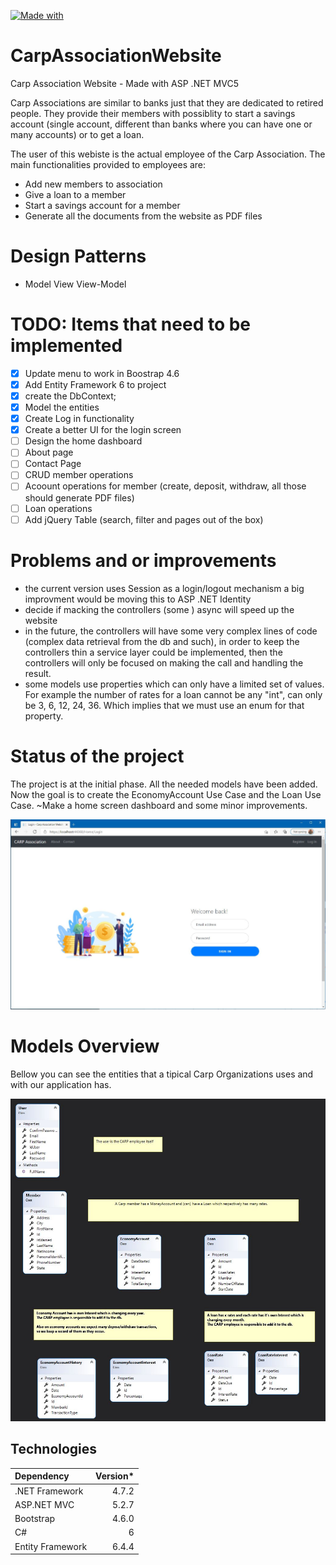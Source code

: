 [![Made with](https://img.shields.io/badge/Made%20with-.NET%20ASP%20MVC5-yellowgreen)](https://docs.microsoft.com/en-us/aspnet/mvc/overview/getting-started/introduction/getting-started)

# CarpAssociationWebsite
Carp Association Website - Made with ASP .NET MVC5

Carp Associations are similar to banks just that they are dedicated to retired people. They provide their members with possiblity to start a savings account (single account, different than banks where you can have one or many accounts) or to get a loan.

The user of this webiste is the actual employee of the Carp Association.
The main functionalities provided to employees are:
  - Add new members to association
  - Give a loan to a member
  - Start a savings account for a member
  - Generate all the documents from the website as PDF files

# Design Patterns

* Model View View-Model

# TODO: Items that need to be implemented
- [x] Update menu to work in Boostrap 4.6
- [x] Add Entity Framework 6 to project
- [x] create the DbContext;
- [x] Model the entities
- [x] Create Log in functionality
- [x] Create a better UI for the login screen
- [ ] Design the home dashboard
- [ ] About page
- [ ] Contact Page
- [ ] CRUD member operations
- [ ] Acoount operations for member (create, deposit, withdraw, all those should generate PDF files)
- [ ] Loan operations
- [ ] Add jQuery Table (search, filter and pages out of the box)

# Problems and or improvements
- the current version uses Session as a login/logout mechanism a big improvment would be moving this to ASP .NET Identity
- decide if macking the controllers (some ) async will speed up the website
- in the future, the controllers will have some very complex lines of code (complex data retrieval from the db and such), in order to keep the controllers thin a service layer could be implemented, then the controllers will only be focused on making the call and handling the result.
- some models use properties which can only have a limited set of values. For example the number of rates for a loan cannot be any "int", can only be 3, 6, 12, 24, 36. Which implies that we must use an enum for that property.
# Status of the project 

The project is at the initial phase.
All the needed models have been added. Now the goal is to create the EconomyAccount Use Case and the Loan Use Case. ~Make a home screen dashboard and some minor improvements.

![Login page](CarpAssociationWebsite/Documentation/Images/AppScreenshots/Homepage.JPG?raw=true "Login page")

# Models Overview 
Bellow you can see the entities that a tipical Carp Organizations uses and with our application has.

![Models Class Diagram](CarpAssociationWebsite/Documentation/Images/modelClassDiagram.JPG?raw=true "App Models")

## Technologies

| Dependency | Version*
| :--- | ---:
| .NET Framework | 4.7.2
| ASP.NET MVC | 5.2.7
| Bootstrap | 4.6.0
| C# | 6
| Entity Framework | 6.4.4
